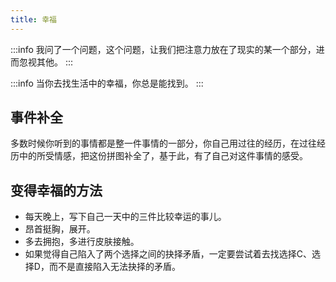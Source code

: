 ```yaml
---
title: 幸福
---
```


:::info
我问了一个问题，这个问题，让我们把注意力放在了现实的某一个部分，进而忽视其他。
:::

:::info
当你去找生活中的幸福，你总是能找到。
:::

## 事件补全

多数时候你听到的事情都是整一件事情的一部分，你自己用过往的经历，在过往经历中的所受情感，把这份拼图补全了，基于此，有了自己对这件事情的感受。

## 变得幸福的方法

- 每天晚上，写下自己一天中的三件比较幸运的事儿。
- 昂首挺胸，展开。
- 多去拥抱，多进行皮肤接触。
- 如果觉得自己陷入了两个选择之间的抉择矛盾，一定要尝试着去找选择C、选择D，而不是直接陷入无法抉择的矛盾。